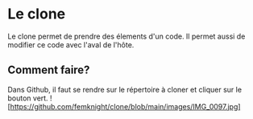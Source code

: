 # Le clone

Le clone permet de prendre des élements d'un code.
Il permet aussi de modifier ce code avec l'aval de l'hôte.

## Comment faire?

Dans Github, il faut se rendre sur le répertoire à cloner et cliquer sur le bouton vert.
![https://github.com/femknight/clone/blob/main/images/IMG_0097.jpg]